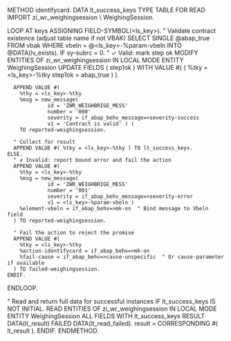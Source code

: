 METHOD identifycard.
  DATA lt_success_keys TYPE TABLE FOR READ IMPORT zi_wr_weighingsession \\ WeighingSession.

  LOOP AT keys ASSIGNING FIELD-SYMBOL(<ls_key>).
    " Validate contract existence (adjust table name if not VBAK)
    SELECT SINGLE @abap_true FROM vbak
      WHERE vbeln = @<ls_key>-%param-vbeln
      INTO @DATA(lv_exists).
    IF sy-subrc = 0.
      " ✓ Valid: mark step ok
      MODIFY ENTITIES OF zi_wr_weighingsession IN LOCAL MODE
        ENTITY WeighingSession
        UPDATE FIELDS ( step1ok )
        WITH VALUE #( ( %tky = <ls_key>-%tky step1ok = abap_true ) ).

      APPEND VALUE #(
        %tky = <ls_key>-%tky
        %msg = new_message(
                 id = 'ZWR_WEIGHBRIGE_MESS'
                 number = '000'
                 severity = if_abap_behv_message=>severity-success
                 v1 = 'Contract is valid' ) )
        TO reported-weighingsession.

      " Collect for result
      APPEND VALUE #( %tky = <ls_key>-%tky ) TO lt_success_keys.
    ELSE.
      " ✗ Invalid: report bound error and fail the action
      APPEND VALUE #(
        %tky = <ls_key>-%tky
        %msg = new_message(
                 id = 'ZWR_WEIGHBRIGE_MESS'
                 number = '001'
                 severity = if_abap_behv_message=>severity-error
                 v1 = <ls_key>-%param-vbeln )
        %element-vbeln = if_abap_behv=>mk-on  " Bind message to Vbeln field
      ) TO reported-weighingsession.

      " Fail the action to reject the promise
      APPEND VALUE #(
        %tky = <ls_key>-%tky
        %action-identifycard = if_abap_behv=>mk-on
        %fail-cause = if_abap_behv=>cause-unspecific  " Or cause-parameter if available
      ) TO failed-weighingsession.
    ENDIF.
  ENDLOOP.

  " Read and return full data for successful instances
  IF lt_success_keys IS NOT INITIAL.
    READ ENTITIES OF zi_wr_weighingsession IN LOCAL MODE
      ENTITY WeighingSession
      ALL FIELDS WITH lt_success_keys
      RESULT DATA(lt_result)
      FAILED DATA(lt_read_failed).
    result = CORRESPONDING #( lt_result ).
  ENDIF.
ENDMETHOD.
